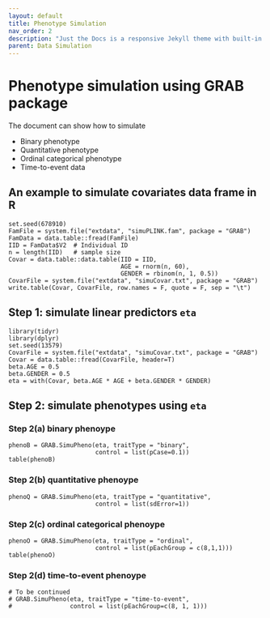 ```yaml
---
layout: default
title: Phenotype Simulation
nav_order: 2
description: "Just the Docs is a responsive Jekyll theme with built-in search that is easily customizable and hosted on GitHub Pages."
parent: Data Simulation
---
```


# Phenotype simulation using GRAB package

The document can show how to simulate
- Binary phenotype
- Quantitative phenotype
- Ordinal categorical phenotype
- Time-to-event data

## An example to simulate covariates data frame in R

```
set.seed(678910)
FamFile = system.file("extdata", "simuPLINK.fam", package = "GRAB")
FamData = data.table::fread(FamFile)
IID = FamData$V2  # Individual ID
n = length(IID)   # sample size
Covar = data.table::data.table(IID = IID,
                               AGE = rnorm(n, 60), 
                               GENDER = rbinom(n, 1, 0.5))
CovarFile = system.file("extdata", "simuCovar.txt", package = "GRAB")
write.table(Covar, CovarFile, row.names = F, quote = F, sep = "\t")
```

## Step 1: simulate linear predictors ```eta```

```
library(tidyr)
library(dplyr)
set.seed(13579)
CovarFile = system.file("extdata", "simuCovar.txt", package = "GRAB")
Covar = data.table::fread(CovarFile, header=T)
beta.AGE = 0.5
beta.GENDER = 0.5
eta = with(Covar, beta.AGE * AGE + beta.GENDER * GENDER)
```

## Step 2: simulate phenotypes using ```eta```

### Step 2(a) binary phenoype
```
phenoB = GRAB.SimuPheno(eta, traitType = "binary", 
                        control = list(pCase=0.1))
table(phenoB)
```

### Step 2(b) quantitative phenoype
```
phenoQ = GRAB.SimuPheno(eta, traitType = "quantitative", 
                        control = list(sdError=1))
```

### Step 2(c) ordinal categorical phenoype
```
phenoO = GRAB.SimuPheno(eta, traitType = "ordinal",
                        control = list(pEachGroup = c(8,1,1)))
table(phenoO)                        
```

### Step 2(d) time-to-event phenoype
```
# To be continued
# GRAB.SimuPheno(eta, traitType = "time-to-event",
#                control = list(pEachGroup=c(8, 1, 1)))
```
